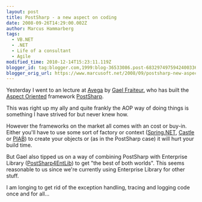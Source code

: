 ```yaml
---
layout: post
title: PostSharp - a new aspect on coding
date: 2008-09-26T14:29:00.002Z
author: Marcus Hammarberg
tags:
  - VB.NET
  - .NET
  - Life of a consultant
  - Agile
modified_time: 2010-12-14T15:23:11.119Z
blogger_id: tag:blogger.com,1999:blog-36533086.post-6832974975942400336
blogger_orig_url: https://www.marcusoft.net/2008/09/postsharp-new-aspect-on-coding.html
---
```



Yesterday I went to an lecture at [Avega](http://www.avega.se/) by [Gael
Fraiteur.](http://gael.fraiteur.net/) who has built the [Aspect
Oriented](http://en.wikipedia.org/wiki/Aspect-oriented_programming)
framework [PostSharp](http://www.postsharp.org/).

This was right up my ally and quite frankly the AOP way of doing things
is something I have strived for but never knew how.

However the frameworks on the market all comes with an cost or buy-in.
Either you'll have to use some sort of factory or context
([Spring.NET](http://www.springframework.net/),
[Castle](http://www.davidhayden.com/blog/dave/archive/2007/03/14/CastleWindsorAOPPolicyInjectionApplicationBlock.aspx)
or
[PIAB](http://www.davidhayden.com/blog/dave/archive/2007/12/12/EnterpriseLibrary4ExcitedAboutDependencyInjectionApplicationBlockWithPIAB.aspx))
to create your objects or (as in the PostSharp case) it will hurt your
build time.

But Gael also tipped us on a way of combining PostSharp with Enterprise
Library
([PostSharp4EntLib](http://www.codeplex.com/entlibcontrib/Wiki/View.aspx?title=PostSharp4EntLib&referringTitle=Home))
to get "the best of both worlds". This seems reasonable to us since
we're currently using Enterprise Library for other stuff.

I am longing to get rid of the exception handling, tracing and logging
code once and for all...
